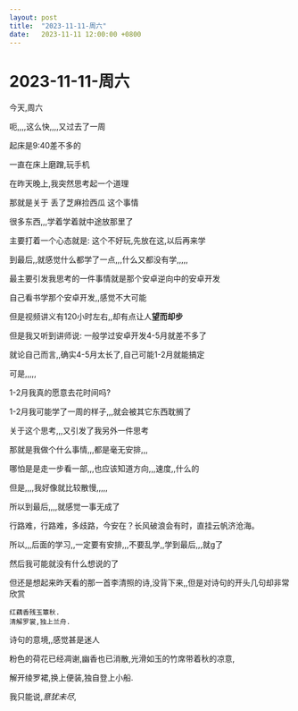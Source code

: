 ```yaml
---
layout: post
title:  "2023-11-11-周六"
date:   2023-11-11 12:00:00 +0800
---
```




#  2023-11-11-周六



今天,周六

呃,,,,这么快,,,,又过去了一周

起床是9:40差不多的

一直在床上磨蹭,玩手机



在昨天晚上,我突然思考起一个道理

那就是关于 丢了芝麻捡西瓜 这个事情

很多东西,,,学着学着就中途放那里了

主要打着一个心态就是: 这个不好玩,先放在这,以后再来学

到最后,,就感觉什么都学了一点,,,什么又都没有学,,,,,



最主要引发我思考的一件事情就是那个安卓逆向中的安卓开发

自己看书学那个安卓开发,,感觉不大可能

但是视频讲义有120小时左右,,却有点让人**望而却步**

但是我又听到讲师说: 一般学过安卓开发4-5月就差不多了

就论自己而言,,确实4-5月太长了,自己可能1-2月就能搞定

可是,,,,,

1-2月我真的愿意去花时间吗?

1-2月我可能学了一周的样子,,,就会被其它东西耽搁了



关于这个思考,,,又引发了我另外一件思考

那就是我做个什么事情,,,都是毫无安排,,,

哪怕是是走一步看一部,,,也应该知道方向,,,速度,,什么的

但是,,,,我好像就比较散慢,,,,,

所以到最后,,,,就感觉一事无成了



行路难，行路难，多歧路，今安在？长风破浪会有时，直挂云帆济沧海。

所以,,,后面的学习,,一定要有安排,,,不要乱学,,学到最后,,,就g了



然后我可能就没有什么想说的了

但还是想起来昨天看的那一首李清照的诗,没背下来,,但是对诗句的开头几句却非常欣赏

```
红藕香残玉簟秋.
清解罗裳,独上兰舟.
```

诗句的意境,,感觉甚是迷人

粉色的荷花已经凋谢,幽香也已消散,光滑如玉的竹席带着秋的凉意,

解开绫罗裙,换上便装,独自登上小船.

我只能说,*意犹未尽*,

